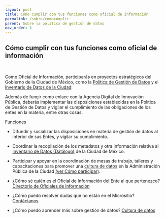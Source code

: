```yaml
---
layout: post
title: Cómo cumplir con tus funciones como oficial de información
permalink: /sobre/comocumplir
parent: Sobre la politica de gestión de datos
nav_order: 3
---
```


<h2>  Cómo cumplir con tus funciones como oficial de información </h2>
<br>

Como Oficial de Información, participarás en proyectos estratégicos del Gobierno de la Ciudad de México, como la <a target="_blank" href="http://www3.contraloriadf.gob.mx/prontuario/index.php/normativas/Template/ver_mas/68319/42/1/0">Política de Gestión de Datos</a> y el <a href="https://politicadedatos.cdmx.gob.mx//politicadedatos/datalogo">Inventario de Datos de la Ciudad</a>

Además de fungir como enlace con la Agencia Digital de Innovación Pública, deberás implementar las disposiciones establecidas en la Política de Gestión de Datos y vigilar el cumplimiento de las obligaciones de los entes en la materia, entre otras cosas.

<a target="_blank" href="https://politicadedatos.cdmx.gob.mx//politicadedatos/loid/#oficial-info">Funciones </a>

- Difundir y socializar las disposiciones en materia de gestión de datos al interior de sus Entes, y vigilar su cumplimiento.
- Coordinar la recopilación de los metadatos y otra información relativa al <a href="https://politicadedatos.cdmx.gob.mx//politicadedatos/datalogo">Inventario de Datos (Datálogo)</a>  de la Ciudad de México.
- Participar y apoyar en la coordinación de mesas de trabajo, talleres y capacitaciones para promover una <a href="https://politicadedatos.cdmx.gob.mx//politicadedatos/cultura/intro">cultura de datos</a> en la Administración Pública de la Ciudad <a href="https://politicadedatos.cdmx.gob.mx//politicadedatos/participacion/">(ver Cómo participar)</a>.

- ¿Cómo sé quién es el Oficial de Información del Ente al que pertenezco? <a href="https://politicadedatos.cdmx.gob.mx//politicadedatos/directorio/">Directorio de Oficiales de Información</a>  
- ¿Cómo puedo resolver dudas que no están en el Micrositio? <a href="https://politicadedatos.cdmx.gob.mx//politicadedatos/contact/">Contáctanos </a>
- ¿Cómo puedo aprender más sobre gestión de datos?
 <a href="https://politicadedatos.cdmx.gob.mx//politicadedatos/Cultida/guias">Cultura de datos</a>
